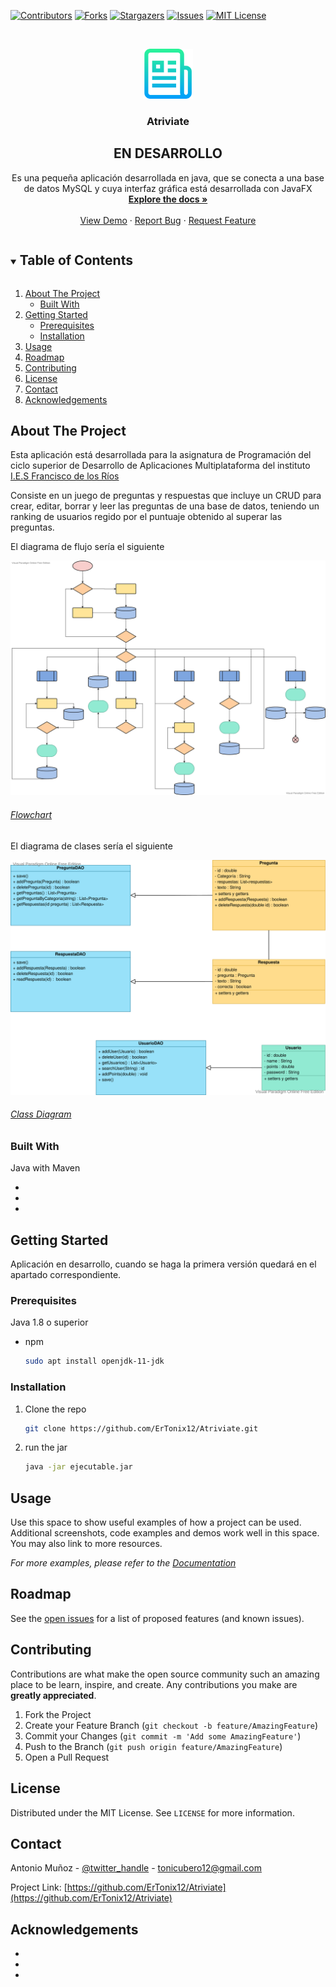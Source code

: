 <!--
*** Thanks for checking out the Best-README-Template. If you have a suggestion
*** that would make this better, please fork the repo and create a pull request
*** or simply open an issue with the tag "enhancement".
*** Thanks again! Now go create something AMAZING! :D
***
***
***
*** To avoid retyping too much info. Do a search and replace for the following:
*** github_username, repo_name, twitter_handle, email, project_title, project_description
-->



<!-- PROJECT SHIELDS -->
<!--
*** I'm using markdown "reference style" links for readability.
*** Reference links are enclosed in brackets [ ] instead of parentheses ( ).
*** See the bottom of this document for the declaration of the reference variables
*** for contributors-url, forks-url, etc. This is an optional, concise syntax you may use.
*** https://www.markdownguide.org/basic-syntax/#reference-style-links
-->
[![Contributors][contributors-shield]][contributors-url]
[![Forks][forks-shield]][forks-url]
[![Stargazers][stars-shield]][stars-url]
[![Issues][issues-shield]][issues-url]
[![MIT License][license-shield]][license-url]
<!-- [![LinkedIn][linkedin-shield]][linkedin-url] -->



<!-- PROJECT LOGO -->
<br />
<p align="center">
  <a href="https://github.com/ErTonix12/Atriviate">
    <img src="images/logo.png" alt="Logo" width="80" height="80">
  </a>

  <h3 align="center">Atriviate</h3>
  <h2 align="center">EN DESARROLLO</h2>

  <p align="center">
    Es una pequeña aplicación desarrollada en java, que se conecta a una base de datos MySQL y cuya interfaz gráfica está desarrollada con JavaFX
    <br />
    <a href="https://github.com/ErTonix12/Atriviate"><strong>Explore the docs »</strong></a>
    <br />
    <br />
    <a href="https://github.com/ErTonix12/Atriviate">View Demo</a>
    ·
    <a href="https://github.com/ErTonix12/Atriviate/issues">Report Bug</a>
    ·
    <a href="https://github.com/ErTonix12/Atriviate/issues">Request Feature</a>
  </p>
</p>



<!-- TABLE OF CONTENTS -->
<details open="open">
  <summary><h2 style="display: inline-block">Table of Contents</h2></summary>
  <ol>
    <li>
      <a href="#about-the-project">About The Project</a>
      <ul>
        <li><a href="#built-with">Built With</a></li>
      </ul>
    </li>
    <li>
      <a href="#getting-started">Getting Started</a>
      <ul>
        <li><a href="#prerequisites">Prerequisites</a></li>
        <li><a href="#installation">Installation</a></li>
      </ul>
    </li>
    <li><a href="#usage">Usage</a></li>
    <li><a href="#roadmap">Roadmap</a></li>
    <li><a href="#contributing">Contributing</a></li>
    <li><a href="#license">License</a></li>
    <li><a href="#contact">Contact</a></li>
    <li><a href="#acknowledgements">Acknowledgements</a></li>
  </ol>
</details>



<!-- ABOUT THE PROJECT -->
## About The Project

Esta aplicación está desarrollada para la asignatura de Programación del ciclo superior de Desarrollo de Aplicaciones Multiplataforma del instituto
<a href="https://github.com/ies-franciscodelosrios">I.E.S Francisco de los Ríos</a>

Consiste en un juego de preguntas y respuestas que incluye un CRUD para crear, editar, borrar y leer las preguntas de una base de datos, teniendo un 
ranking de usuarios regido por el puntuaje obtenido al superar las preguntas.

El diagrama de flujo sería el siguiente

  <a href="https://github.com/ErTonix12/Atriviate">
    <img src="images/Trivial_Flowchart.svg">
    <h6>Flowchart</h6>
  </a>

El diagrama de clases sería el siguiente

  <a href="https://github.com/ErTonix12/Atriviate">
    <img src="images/Class_Diagram.svg">
    <h6>Class Diagram</h6>
  </a>

### Built With
Java with Maven
* []()
* []()
* []()



<!-- GETTING STARTED -->
## Getting Started

Aplicación en desarrollo, cuando se haga la primera versión quedará en el apartado correspondiente.

### Prerequisites

Java 1.8 o superior
* npm
  ```sh
  sudo apt install openjdk-11-jdk
  ```

### Installation

1. Clone the repo
   ```sh
   git clone https://github.com/ErTonix12/Atriviate.git
2. run the jar
   ```sh
   java -jar ejecutable.jar
   ```



<!-- USAGE EXAMPLES -->
## Usage

Use this space to show useful examples of how a project can be used. Additional screenshots, code examples and demos work well in this space. You may also link to more resources.

_For more examples, please refer to the [Documentation](https://example.com)_



<!-- ROADMAP -->
## Roadmap

See the [open issues](https://github.com/ErTonix12/Atriviate/issue) for a list of proposed features (and known issues).



<!-- CONTRIBUTING -->
## Contributing

Contributions are what make the open source community such an amazing place to be learn, inspire, and create. Any contributions you make are **greatly appreciated**.

1. Fork the Project
2. Create your Feature Branch (`git checkout -b feature/AmazingFeature`)
3. Commit your Changes (`git commit -m 'Add some AmazingFeature'`)
4. Push to the Branch (`git push origin feature/AmazingFeature`)
5. Open a Pull Request



<!-- LICENSE -->
## License

Distributed under the MIT License. See `LICENSE` for more information.



<!-- CONTACT -->
## Contact

Antonio Muñoz - [@twitter_handle](https://twitter.com/tonimc12) - tonicubero12@gmail.com

Project Link: [https://github.com/ErTonix12/Atriviate](https://github.com/ErTonix12/Atriviate)



<!-- ACKNOWLEDGEMENTS -->
## Acknowledgements

* []()
* []()
* []()





<!-- MARKDOWN LINKS & IMAGES -->
<!-- https://www.markdownguide.org/basic-syntax/#reference-style-links -->
[contributors-shield]: https://img.shields.io/github/contributors/ErTonix12/Atriviate.svg?style=for-the-badge
[contributors-url]: https://github.com/ErTonix12/Atriviate/graphs/contributors
[forks-shield]: https://img.shields.io/github/forks/ErTonix12/Atriviate.svg?style=for-the-badge
[forks-url]: https://github.com/ErTonix12/Atriviate/network/members
[stars-shield]: https://img.shields.io/github/stars/ErTonix12/Atriviate.svg?style=for-the-badge
[stars-url]: https://github.com/ErTonix12/Atriviate/stargazers
[issues-shield]: https://img.shields.io/github/issues/ErTonix12/Atriviate.svg?style=for-the-badge
[issues-url]: https://github.com/ErTonix12/Atriviate/issues
[license-shield]: https://img.shields.io/github/license/ErTonix12/Atriviate.svg?style=for-the-badge
[license-url]: https://github.com/ErTonix12/Atriviate/blob/master/LICENSE.txt
[linkedin-shield]: https://img.shields.io/badge/-LinkedIn-black.svg?style=for-the-badge&logo=linkedin&colorB=555
[linkedin-url]: https://linkedin.com/in/github_username
